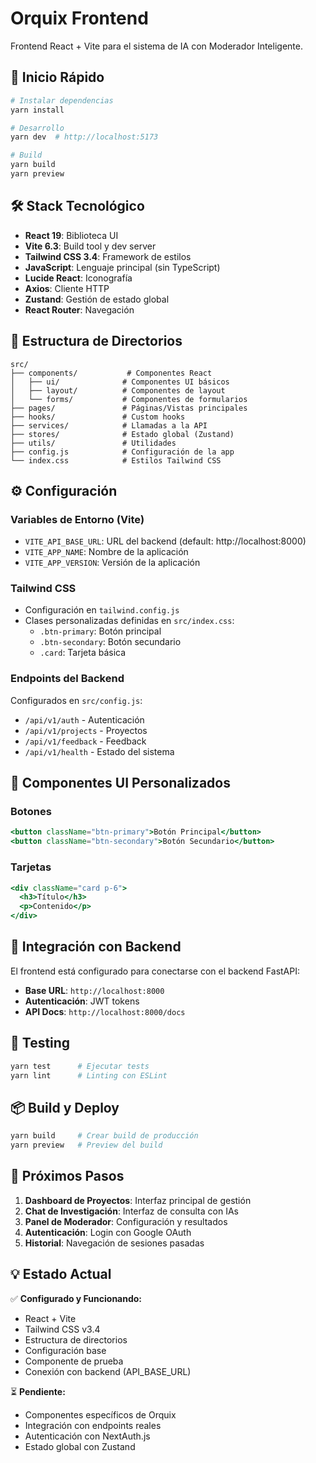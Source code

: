 # Orquix Frontend

Frontend React + Vite para el sistema de IA con Moderador Inteligente.

## 🚀 Inicio Rápido

```bash
# Instalar dependencias
yarn install

# Desarrollo
yarn dev  # http://localhost:5173

# Build
yarn build
yarn preview
```

## 🛠️ Stack Tecnológico

- **React 19**: Biblioteca UI
- **Vite 6.3**: Build tool y dev server
- **Tailwind CSS 3.4**: Framework de estilos
- **JavaScript**: Lenguaje principal (sin TypeScript)
- **Lucide React**: Iconografía
- **Axios**: Cliente HTTP
- **Zustand**: Gestión de estado global
- **React Router**: Navegación

## 📁 Estructura de Directorios

```
src/
├── components/           # Componentes React
│   ├── ui/              # Componentes UI básicos
│   ├── layout/          # Componentes de layout
│   └── forms/           # Componentes de formularios
├── pages/               # Páginas/Vistas principales
├── hooks/               # Custom hooks
├── services/            # Llamadas a la API
├── stores/              # Estado global (Zustand)
├── utils/               # Utilidades
├── config.js            # Configuración de la app
└── index.css            # Estilos Tailwind CSS
```

## ⚙️ Configuración

### Variables de Entorno (Vite)
- `VITE_API_BASE_URL`: URL del backend (default: http://localhost:8000)
- `VITE_APP_NAME`: Nombre de la aplicación
- `VITE_APP_VERSION`: Versión de la aplicación

### Tailwind CSS
- Configuración en `tailwind.config.js`
- Clases personalizadas definidas en `src/index.css`:
  - `.btn-primary`: Botón principal
  - `.btn-secondary`: Botón secundario
  - `.card`: Tarjeta básica

### Endpoints del Backend
Configurados en `src/config.js`:
- `/api/v1/auth` - Autenticación
- `/api/v1/projects` - Proyectos
- `/api/v1/feedback` - Feedback
- `/api/v1/health` - Estado del sistema

## 🎨 Componentes UI Personalizados

### Botones
```jsx
<button className="btn-primary">Botón Principal</button>
<button className="btn-secondary">Botón Secundario</button>
```

### Tarjetas
```jsx
<div className="card p-6">
  <h3>Título</h3>
  <p>Contenido</p>
</div>
```

## 🔗 Integración con Backend

El frontend está configurado para conectarse con el backend FastAPI:
- **Base URL**: `http://localhost:8000`
- **Autenticación**: JWT tokens
- **API Docs**: `http://localhost:8000/docs`

## 🧪 Testing

```bash
yarn test      # Ejecutar tests
yarn lint      # Linting con ESLint
```

## 📦 Build y Deploy

```bash
yarn build     # Crear build de producción
yarn preview   # Preview del build
```

## 🎯 Próximos Pasos

1. **Dashboard de Proyectos**: Interfaz principal de gestión
2. **Chat de Investigación**: Interfaz de consulta con IAs
3. **Panel de Moderador**: Configuración y resultados
4. **Autenticación**: Login con Google OAuth
5. **Historial**: Navegación de sesiones pasadas

## 💡 Estado Actual

✅ **Configurado y Funcionando:**
- React + Vite
- Tailwind CSS v3.4
- Estructura de directorios
- Configuración base
- Componente de prueba
- Conexión con backend (API_BASE_URL)

⏳ **Pendiente:**
- Componentes específicos de Orquix
- Integración con endpoints reales
- Autenticación con NextAuth.js
- Estado global con Zustand

